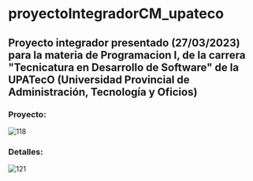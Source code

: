 # proyectoIntegradorCM_upateco

## Proyecto integrador presentado (27/03/2023) para la materia de Programacion I, de la carrera "Tecnicatura en Desarrollo de Software" de la UPATecO (Universidad Provincial de Administración, Tecnología y Oficios)

### Proyecto:

![118](https://user-images.githubusercontent.com/113145320/229177729-ee98103a-5ea8-4cd9-a624-b6980e88f046.png)

### Detalles:
![121](https://user-images.githubusercontent.com/113145320/229181752-86dd0be2-92e9-472d-b6ce-6820a14d64fb.png)
